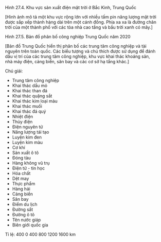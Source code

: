 Hình 27.4. Khu vực sản xuất điện mặt trời ở Bắc Kinh, Trung Quốc

[Hình ảnh mô tả một khu vực rộng lớn với nhiều tấm pin năng lượng mặt trời được sắp xếp thành hàng dài trên một cánh đồng. Phía xa xa là đường chân trời của một thành phố với các tòa nhà cao tầng và bầu trời xanh có mây.]

Hình 27.5. Bản đồ phân bố công nghiệp Trung Quốc năm 2020

[Bản đồ Trung Quốc hiển thị phân bố các trung tâm công nghiệp và tài nguyên trên toàn quốc. Các biểu tượng và chú thích được sử dụng để đánh dấu vị trí của các trung tâm công nghiệp, khu vực khai thác khoáng sản, nhà máy điện, cảng biển, sân bay và các cơ sở hạ tầng khác.]

Chú giải:
- Trung tâm công nghiệp
- Khai thác dầu mỏ
- Khai thác than đá
- Khai thác quặng sắt
- Khai thác kim loại màu
- Khai thác muối
- Khai thác đá quý
- Nhiệt điện
- Thủy điện
- Điện nguyên tử
- Năng lượng tái tạo
- Luyện kim đen
- Luyện kim màu
- Cơ khí
- Sản xuất ô tô
- Đóng tàu
- Hàng không vũ trụ
- Điện tử - tin học
- Hóa chất
- Dệt may
- Thực phẩm
- Hàng hải
- Cảng biển
- Sân bay
- Điểm du lịch
- Đường sắt
- Đường ô tô
- Tên nước giáp
- Biên giới quốc gia

Tỉ lệ: 400 0 400 800 1200 1600 km